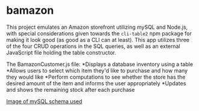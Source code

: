 # bamazon
This project emulates an Amazon storefront utilizing mySQL and Node.js, with special considerations given towards the `cli-table2` npm package for making it look good (as good as a CLI can at least). This app utilizes three of the four CRUD operations in the SQL queries, as well as an external JavaScript file holding the table constructor.

The BamazonCustomer.js file:
*Displays a database inventory using a table
*Allows users to select which item they'd like to purchase and how many they would like
*Perform computations to see whether the store has the desired amount of the item and informs the user appropriately
*Updates and shows the remaining stock after each purchase

[Image of mySQL schema used](/images/mysql.png "Description goes here")
